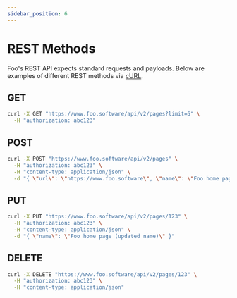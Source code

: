 ```yaml
---
sidebar_position: 6
---
```


# REST Methods

Foo's REST API expects standard requests and payloads. Below are examples of different REST methods via [cURL](https://en.wikipedia.org/wiki/CURL#cURL).

## GET

```bash
curl -X GET "https://www.foo.software/api/v2/pages?limit=5" \
  -H "authorization: abc123"
```

## POST

```bash
curl -X POST "https://www.foo.software/api/v2/pages" \
  -H "authorization: abc123" \
  -H "content-type: application/json" \
  -d "{ \"url\": \"https://www.foo.software\", \"name\": \"Foo home page\" }"
```

## PUT

```bash
curl -X PUT "https://www.foo.software/api/v2/pages/123" \
  -H "authorization: abc123" \
  -H "content-type: application/json" \
  -d "{ \"name\": \"Foo home page (updated name)\" }"
```

## DELETE

```bash
curl -X DELETE "https://www.foo.software/api/v2/pages/123" \
  -H "authorization: abc123" \
  -H "content-type: application/json"
```
